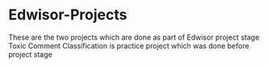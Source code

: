 # Edwisor-Projects
These are the two projects which are done as part of Edwisor project stage
Toxic Comment Classification is practice project which was done before project stage
